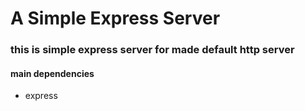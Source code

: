 # A Simple Express Server
### this is simple express server for made default http server

#### main dependencies
  * express
  
